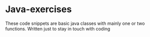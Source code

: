 # Java-exercises
These code snippets are basic java classes with mainly one or two functions. Written just to stay in touch with coding
